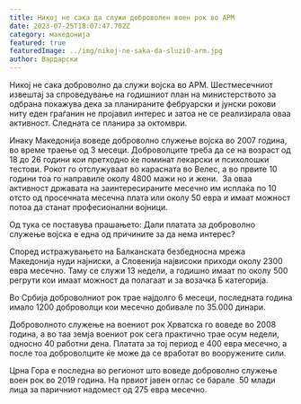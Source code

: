 ```yaml
---
title: Никој не сака да служи доброволен воен рок во АРМ
date: 2023-07-25T18:07:47.702Z
category: македонија
featured: true
featuredImage: ../img/nikoj-ne-saka-da-sluzi0-arm.jpg
author: Вардарски
---
```

<!--StartFragment-->

Никој не сака доброволно да служи војска во АРМ. Шестмесечниот извештај за спроведување на годишниот план на министерството за одбрана покажува дека за планираните фебруарски и јунски рокови ниту еден граѓанин не пројавил интерес и затоа не се реализирала оваа активност. Следната се планира за октомври.

Инаку Македонија воведе доброволно служење војска во 2007 година, во време траење од 3 месеци. Доброволците треба да се на возраст од 18 до 26 години кои претходно ќе поминат лекарски и психолошки тестови. Рокот го отслужуваат во карасната во Велес, а во првите 10 години тоа го направиле околу 4800 мажи но и жени.  За оваа активност државата на заинтересираните месечно им исплаќа по 10 отсто од просечната месечна плата или околу 50 евра и имаат можност потоа да станат професионални војници.

Од тука се поставува прашањето: Дали платата за доброволно служење војска е една од причините за да нема интерес?

Според истражувањето на Балканската безбедносна мрежа Македонија нуди најниски, а Словенија највисоки приходи околу 2300 евра месечно. Таму се служи 13 недели, а годишно имаат по околу 500 регрути кои имаат можност да полагаат и за возачка Б категорија.

Во Србија доброволниот рок трае најдолго 6 месеци, последната година имало 1200 доброволци кои месечно добивале по 35.000 динари.

Доброволното служење на воениот рок Хрватска го воведе во 2008 година, а во таа земја воениот рок сега практично трае осум недели, односно 40 работни дена. Платата за тој период е 400 евра месечно, а после тоа доброволците ќе може да се вработат во вооружените сили.

Црна Гора е последна во регионот што воведе доброволно служење воен рок во 2019 година. На првиот јавен оглас се барале  50 млади лица за паричниот надомест од 275 евра месечно.

<!--EndFragment-->